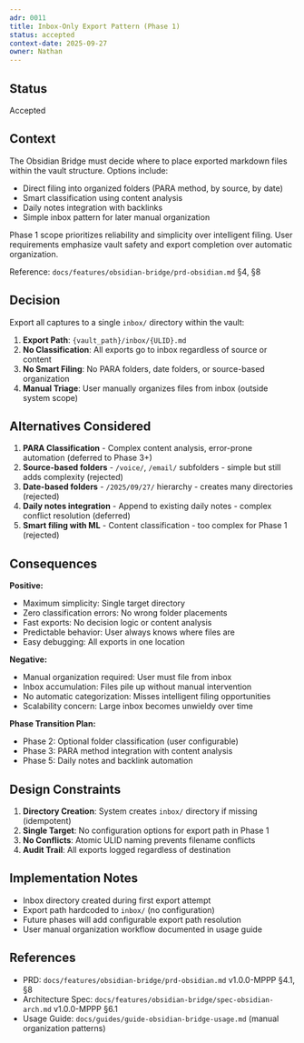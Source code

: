 ```yaml
---
adr: 0011
title: Inbox-Only Export Pattern (Phase 1)
status: accepted
context-date: 2025-09-27
owner: Nathan
---
```


## Status

Accepted

## Context

The Obsidian Bridge must decide where to place exported markdown files within the vault structure. Options include:

- Direct filing into organized folders (PARA method, by source, by date)
- Smart classification using content analysis
- Daily notes integration with backlinks
- Simple inbox pattern for later manual organization

Phase 1 scope prioritizes reliability and simplicity over intelligent filing. User requirements emphasize vault safety and export completion over automatic organization.

Reference: `docs/features/obsidian-bridge/prd-obsidian.md` §4, §8

## Decision

Export all captures to a single `inbox/` directory within the vault:

1. **Export Path**: `{vault_path}/inbox/{ULID}.md`
2. **No Classification**: All exports go to inbox regardless of source or content
3. **No Smart Filing**: No PARA folders, date folders, or source-based organization
4. **Manual Triage**: User manually organizes files from inbox (outside system scope)

## Alternatives Considered

1. **PARA Classification** - Complex content analysis, error-prone automation (deferred to Phase 3+)
2. **Source-based folders** - `/voice/`, `/email/` subfolders - simple but still adds complexity (rejected)
3. **Date-based folders** - `/2025/09/27/` hierarchy - creates many directories (rejected)
4. **Daily notes integration** - Append to existing daily notes - complex conflict resolution (deferred)
5. **Smart filing with ML** - Content classification - too complex for Phase 1 (rejected)

## Consequences

**Positive:**

- Maximum simplicity: Single target directory
- Zero classification errors: No wrong folder placements
- Fast exports: No decision logic or content analysis
- Predictable behavior: User always knows where files are
- Easy debugging: All exports in one location

**Negative:**

- Manual organization required: User must file from inbox
- Inbox accumulation: Files pile up without manual intervention
- No automatic categorization: Misses intelligent filing opportunities
- Scalability concern: Large inbox becomes unwieldy over time

**Phase Transition Plan:**

- Phase 2: Optional folder classification (user configurable)
- Phase 3: PARA method integration with content analysis
- Phase 5: Daily notes and backlink automation

## Design Constraints

1. **Directory Creation**: System creates `inbox/` directory if missing (idempotent)
2. **Single Target**: No configuration options for export path in Phase 1
3. **No Conflicts**: Atomic ULID naming prevents filename conflicts
4. **Audit Trail**: All exports logged regardless of destination

## Implementation Notes

- Inbox directory created during first export attempt
- Export path hardcoded to `inbox/` (no configuration)
- Future phases will add configurable export path resolution
- User manual organization workflow documented in usage guide

## References

- PRD: `docs/features/obsidian-bridge/prd-obsidian.md` v1.0.0-MPPP §4.1, §8
- Architecture Spec: `docs/features/obsidian-bridge/spec-obsidian-arch.md` v1.0.0-MPPP §6.1
- Usage Guide: `docs/guides/guide-obsidian-bridge-usage.md` (manual organization patterns)
